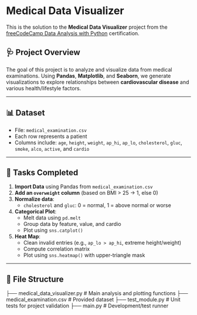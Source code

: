 # Medical Data Visualizer

This is the solution to the **Medical Data Visualizer** project from the [freeCodeCamp Data Analysis with Python](https://www.freecodecamp.org/learn/data-analysis-with-python/) certification.

## 🩺 Project Overview

The goal of this project is to analyze and visualize data from medical examinations. Using **Pandas**, **Matplotlib**, and **Seaborn**, we generate visualizations to explore relationships between **cardiovascular disease** and various health/lifestyle factors.

---

## 📊 Dataset

- File: `medical_examination.csv`
- Each row represents a patient
- Columns include: `age`, `height`, `weight`, `ap_hi`, `ap_lo`, `cholesterol`, `gluc`, `smoke`, `alco`, `active`, and `cardio`

---

## 📌 Tasks Completed

1. **Import Data** using Pandas from `medical_examination.csv`
2. **Add an `overweight` column** (based on BMI > 25 → 1, else 0)
3. **Normalize data**:
   - `cholesterol` and `gluc`: 0 = normal, 1 = above normal or worse
4. **Categorical Plot**:
   - Melt data using `pd.melt`
   - Group data by feature, value, and cardio
   - Plot using `sns.catplot()`
5. **Heat Map**:
   - Clean invalid entries (e.g., `ap_lo > ap_hi`, extreme height/weight)
   - Compute correlation matrix
   - Plot using `sns.heatmap()` with upper-triangle mask

---

## 📁 File Structure

├── medical_data_visualizer.py # Main analysis and plotting functions 
├── medical_examination.csv # Provided dataset 
├── test_module.py # Unit tests for project validation 
├── main.py # Development/test runner 
